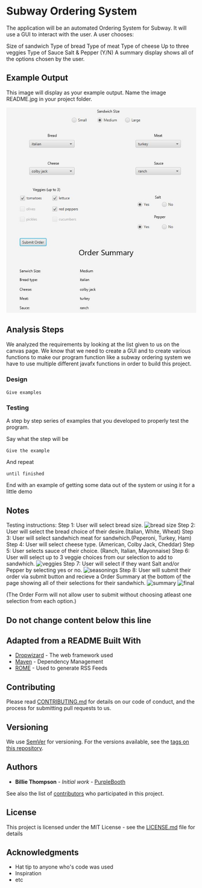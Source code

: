 # Subway Ordering System

The application will be an automated Ordering System for Subway. It will use a GUI to interact with the user. A user chooses:

Size of sandwich
Type of bread
Type of meat
Type of cheese
Up to three veggies
Type of Sauce
Salt & Pepper (Y/N)
A summary display shows all of the options chosen by the user.

## Example Output

This image will display as your example output. Name the image README.jpg in your project folder.

![Sample Output](README.jpg)

## Analysis Steps

We analyzed the requirements by looking at the list given to us on the canvas page. We know that
we need to create a GUI and to create various functions to make our program function like a subway ordering system
we have to use multiple different javafx functions in order to build this project.

### Design



```
Give examples
```

### Testing

A step by step series of examples that you developed to properly test the program. 

Say what the step will be

```
Give the example
```

And repeat

```
until finished
```

End with an example of getting some data out of the system or using it for a little demo

## Notes

Testing instructions: 
Step 1: User will select bread size.
![bread size](https://user-images.githubusercontent.com/63605640/115654688-40a35580-a2f7-11eb-8364-7b54a62292be.JPG)
Step 2: User will select the bread choice of their desire.(Italian, White, Wheat)
Step 3: User will select sandwhich meat for sandwhich.(Peperoni, Turkey, Ham)
Step 4: User will select cheese type. (American, Colby Jack, Cheddar)
Step 5: User selects sauce of their choice. (Ranch, Italian, Mayonnaise)
Step 6: User will select up to 3 veggie choices from our selection to add to sandwhich.
![veggies](https://user-images.githubusercontent.com/63605640/115655052-06868380-a2f8-11eb-85a8-efa0312e51e6.JPG)
Step 7: User will select if they want Salt and/or Pepper by selecting yes or no.
![seasonings](https://user-images.githubusercontent.com/63605640/115655129-3d5c9980-a2f8-11eb-897e-6ca4999e1a16.JPG)
Step 8: User will submit their order via submit button and recieve a Order Summary at the bottom of the page showing all of their selections for their sandwhich.
![summary](https://user-images.githubusercontent.com/63605640/115655302-a512e480-a2f8-11eb-9cb1-c8af87f87f46.JPG)
![final](https://user-images.githubusercontent.com/63605640/115655461-f9b65f80-a2f8-11eb-89f2-2e3b23dc0483.JPG)


(The Order Form will not allow user to submit without choosing atleast one selection from each option.)



## Do not change content below this line
## Adapted from a README Built With

* [Dropwizard](http://www.dropwizard.io/1.0.2/docs/) - The web framework used
* [Maven](https://maven.apache.org/) - Dependency Management
* [ROME](https://rometools.github.io/rome/) - Used to generate RSS Feeds

## Contributing

Please read [CONTRIBUTING.md](https://gist.github.com/PurpleBooth/b24679402957c63ec426) for details on our code of conduct, and the process for submitting pull requests to us.

## Versioning

We use [SemVer](http://semver.org/) for versioning. For the versions available, see the [tags on this repository](https://github.com/your/project/tags). 

## Authors

* **Billie Thompson** - *Initial work* - [PurpleBooth](https://github.com/PurpleBooth)

See also the list of [contributors](https://github.com/your/project/contributors) who participated in this project.

## License

This project is licensed under the MIT License - see the [LICENSE.md](LICENSE.md) file for details

## Acknowledgments

* Hat tip to anyone who's code was used
* Inspiration
* etc
